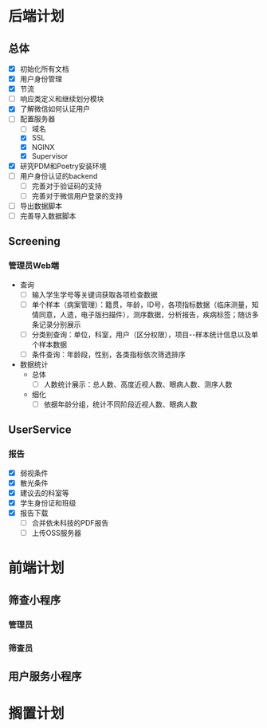 # 后端计划

## 总体

- [x] 初始化所有文档
- [x] 用户身份管理
- [x] 节流
- [ ] 响应类定义和继续划分模块
- [x] 了解微信如何认证用户
- [ ] 配置服务器
    - [ ] 域名
    - [x] SSL
    - [x] NGINX
    - [x] Supervisor
- [x] 研究PDM和Poetry安装环境
- [ ] 用户身份认证的backend
    - [ ] 完善对于验证码的支持
    - [ ] 完善对于微信用户登录的支持
- [ ] 导出数据脚本
- [ ] 完善导入数据脚本

## Screening

### 管理员Web端

- 查询
    - [ ] 输入学生学号等关键词获取各项检查数据
    - [ ] 单个样本（病案管理）：籍贯，年龄，ID号，各项指标数据（临床测量，知情同意，人遗，电子版扫描件），测序数据，分析报告，疾病标签；随访多条记录分别展示
    - [ ] 分类别查询：单位，科室，用户（区分权限），项目--样本统计信息以及单个样本数据
    - [ ] 条件查询：年龄段，性别，各类指标依次筛选排序
- 数据统计
    - 总体
        - [ ] 人数统计展示：总人数、高度近视人数、眼病人数、测序人数
    - 细化
        - [ ] 依据年龄分组，统计不同阶段近视人数、眼病人数

## UserService

### 报告

- [x] 弱视条件
- [x] 散光条件
- [x] 建议去的科室等
- [x] 学生身份证和班级
- [x] 报告下载
    - [ ] 合并依未科技的PDF报告
    - [ ] 上传OSS服务器

# 前端计划

## 筛查小程序

### 管理员

### 筛查员

## 用户服务小程序

# 搁置计划
